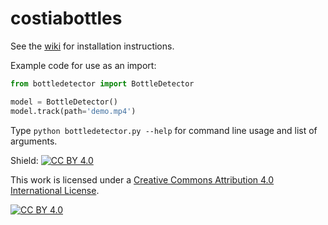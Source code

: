 # costiabottles

See the [wiki](https://github.com/AnthroHydro/costiabottles/wiki) for installation instructions.

Example code for use as an import:

```python
from bottledetector import BottleDetector

model = BottleDetector()
model.track(path='demo.mp4')
```
Type `python bottledetector.py --help` for command line usage and list of arguments.


Shield: [![CC BY 4.0][cc-by-shield]][cc-by]

This work is licensed under a
[Creative Commons Attribution 4.0 International License][cc-by].

[![CC BY 4.0][cc-by-image]][cc-by]

[cc-by]: http://creativecommons.org/licenses/by/4.0/
[cc-by-image]: https://i.creativecommons.org/l/by/4.0/88x31.png
[cc-by-shield]: https://img.shields.io/badge/License-CC%20BY%204.0-lightgrey.svg